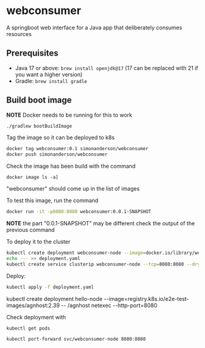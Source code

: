 # webconsumer

A springboot web interface for a Java app that deliberately consumes resources

## Prerequisites

- Java 17 or above: `brew install openjdk@17`  (17 can be replaced with 21 if you want a higher version)
- Gradle:  `brew install gradle`

## Build boot image

**NOTE** Docker needs to be running for this to work

```bash
./gradlew bootBuildImage
```

Tag the image so it can be deployed to k8s

```bash
docker tag webconsumer:0.1 simonanderson/webconsumer
docker push simonanderson/webconsumer
```

Check the image has been build with the command

```
docker image ls -a]
```
"webconsumer" should come up in the list of images  

To test this image, run the command

```bash
docker run -it -p8080:8080 webconsumer:0.0.1-SNAPSHOT
```

**NOTE** the part "0.0.1-SNAPSHOT" may be different check the output of the previous command

To deploy it to the cluster
```bash
kubectl create deployment webconsumer-node --image=docker.io/library/webconsumer --dry-run=client -o=yaml > deployment.yaml
echo --- >> deployment.yaml
kubectl create service clusterip webconsumer-node --tcp=8080:8080 --dry-run=client -o=yaml >> deployment.yaml
```

Deploy:
```bash
kubectl apply -f deployment.yaml
```

kubectl create deployment hello-node --image=registry.k8s.io/e2e-test-images/agnhost:2.39 -- /agnhost netexec --http-port=8080


Check deployment with
```bash
kubectl get pods
```

```bash
kubectl port-forward svc/webconsumer-node 8080:8080
```
